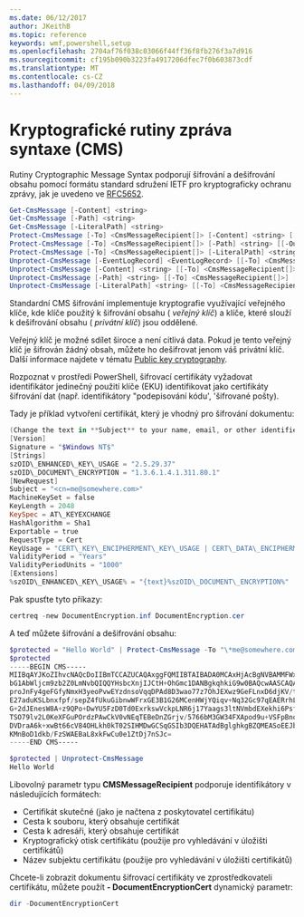 ```yaml
---
ms.date: 06/12/2017
author: JKeithB
ms.topic: reference
keywords: wmf,powershell,setup
ms.openlocfilehash: 2704af76f038c03066f44ff36f8fb276f3a7d916
ms.sourcegitcommit: cf195b090b3223fa4917206dfec7f0b603873cdf
ms.translationtype: MT
ms.contentlocale: cs-CZ
ms.lasthandoff: 04/09/2018
---
```

# <a name="cryptographic-message-syntax-cms-cmdlets"></a>Kryptografické rutiny zpráva syntaxe (CMS)

Rutiny Cryptographic Message Syntax podporují šifrování a dešifrování obsahu pomocí formátu standard sdružení IETF pro kryptograficky ochranu zprávy, jak je uvedeno ve [RFC5652](https://tools.ietf.org/html/rfc5652).

```powershell
Get-CmsMessage [-Content] <string>
Get-CmsMessage [-Path] <string>
Get-CmsMessage [-LiteralPath] <string>
Protect-CmsMessage [-To] <CmsMessageRecipient[]> [-Content] <string> [[-OutFile] <string>]
Protect-CmsMessage [-To] <CmsMessageRecipient[]> [-Path] <string> [[-OutFile] <string>]
Protect-CmsMessage [-To] <CmsMessageRecipient[]> [-LiteralPath] <string> [[-OutFile] <string>]
Unprotect-CmsMessage [-EventLogRecord] <EventLogRecord> [[-To] <CmsMessageRecipient[]>] [-IncludeContext]
Unprotect-CmsMessage [-Content] <string> [[-To] <CmsMessageRecipient[]>] [-IncludeContext]
Unprotect-CmsMessage [-Path] <string> [[-To] <CmsMessageRecipient[]>] [-IncludeContext]
Unprotect-CmsMessage [-LiteralPath] <string> [[-To] <CmsMessageRecipient[]>] [-IncludeContext]
```

Standardní CMS šifrování implementuje kryptografie využívající veřejného klíče, kde klíče použitý k šifrování obsahu ( *veřejný klíč*) a klíče, které slouží k dešifrování obsahu ( *privátní klíč*) jsou oddělené.

Veřejný klíč je možné sdílet široce a není citlivá data. Pokud je tento veřejný klíč je šifrován žádný obsah, můžete ho dešifrovat jenom váš privátní klíč. Další informace najdete v tématu [Public key cryptography](https://en.wikipedia.org/wiki/Public-key_cryptography).

Rozpoznat v prostředí PowerShell, šifrovací certifikáty vyžadovat identifikátor jedinečný použití klíče (EKU) identifikovat jako certifikáty šifrování dat (např. identifikátory "podepisování kódu', 'šifrované pošty).

Tady je příklad vytvoření certifikát, který je vhodný pro šifrování dokumentu:

```powershell
(Change the text in **Subject** to your name, email, or other identifier), and put in a file (i.e.: DocumentEncryption.inf):
[Version]
Signature = "$Windows NT$"
[Strings]
szOID\_ENHANCED\_KEY\_USAGE = "2.5.29.37"
szOID\_DOCUMENT\_ENCRYPTION = "1.3.6.1.4.1.311.80.1"
[NewRequest]
Subject = "<cn=me@somewhere.com>"
MachineKeySet = false
KeyLength = 2048
KeySpec = AT\_KEYEXCHANGE
HashAlgorithm = Sha1
Exportable = true
RequestType = Cert
KeyUsage = "CERT\_KEY\_ENCIPHERMENT\_KEY\_USAGE | CERT\_DATA\_ENCIPHERMENT\_KEY\_USAGE"
ValidityPeriod = "Years"
ValidityPeriodUnits = "1000"
[Extensions]
%szOID\_ENHANCED\_KEY\_USAGE% = "{text}%szOID\_DOCUMENT\_ENCRYPTION%"
```

Pak spusťte tyto příkazy:
```powershell
certreq -new DocumentEncryption.inf DocumentEncryption.cer
```

A teď můžete šifrování a dešifrování obsahu:

```powershell
$protected = "Hello World" | Protect-CmsMessage -To "\*me@somewhere.com\*[](mailto:*leeholm@microsoft.com*)"
$protected
-----BEGIN CMS-----
MIIBqAYJKoZIhvcNAQcDoIIBmTCCAZUCAQAxggFQMIIBTAIBADA0MCAxHjAcBgNVBAMMFWxlZWhv
bG1AbWljcm9zb2Z0LmNvbQIQQYHsbcXnjIJCtH+OhGmc1DANBgkqhkiG9w0BAQcwAASCAQAnkFHM
proJnFy4geFGfyNmxH3yeoPvwEYzdnsoVqqDPAd8D3wao77z7OhJEXwz9GeFLnxD6djKV/tF4PxR
E27aduKSLbnxfpf/sepZ4fUkuGibnwWFrxGE3B1G26MCenHWjYQiqv+Nq32Gc97qEAERrhLv6S4R
G+2dJEnesW8A+z9QPo+DwYU5FzD0Td0ExrkswVckpLNR6j17Yaags3ltNVmbdEXekhi6Psf2MLMP
TSO79lv2L0KeXFGuPOrdzPAwCkV0vNEqTEBeDnZGrjv/5766bM3GW34FXApod9u+VSFpBnqVOCBA
DVDraA6k+xwBt66cV84OHLkh0kT02SIHMDwGCSqGSIb3DQEHATAdBglghkgBZQMEASoEEJbJaiRl
KMnBoD1dkb/FzSWAEBaL8xkFwCu0e1ZtDj7nSJc=
-----END CMS-----

$protected | Unprotect-CmsMessage
Hello World
```

Libovolný parametr typu **CMSMessageRecipient** podporuje identifikátory v následujících formátech:
- Certifikát skutečné (jako je načtena z poskytovatel certifikátu)
- Cesta k souboru, který obsahuje certifikát
- Cesta k adresáři, který obsahuje certifikát
- Kryptografický otisk certifikátu (použije pro vyhledávání v úložišti certifikátů)
- Název subjektu certifikátu (použije pro vyhledávání v úložišti certifikátů)

Chcete-li zobrazit dokumentu šifrovací certifikáty ve zprostředkovateli certifikátu, můžete použít **- DocumentEncryptionCert** dynamický parametr:

```powershell
dir -DocumentEncryptionCert
```